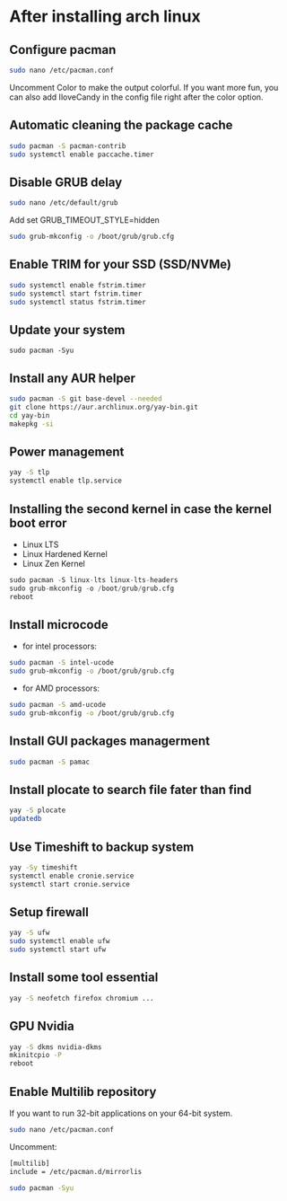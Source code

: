# After installing arch linux

## Configure pacman
```bash
sudo nano /etc/pacman.conf
```
Uncomment Color to make the output colorful. If you want more fun, you can also add IloveCandy in the config file right after the color option.


##  Automatic cleaning the package cache
```bash
sudo pacman -S pacman-contrib
sudo systemctl enable paccache.timer
```
## Disable GRUB delay
```bash
sudo nano /etc/default/grub
```
Add set GRUB_TIMEOUT_STYLE=hidden
```bash
sudo grub-mkconfig -o /boot/grub/grub.cfg
```
## Enable TRIM for your SSD (SSD/NVMe)
```bash
sudo systemctl enable fstrim.timer
sudo systemctl start fstrim.timer
sudo systemctl status fstrim.timer
```
## Update your system
```
sudo pacman -Syu
```
## Install any AUR helper
```bash
sudo pacman -S git base-devel --needed
git clone https://aur.archlinux.org/yay-bin.git
cd yay-bin
makepkg -si
```
## Power management

```bash
yay -S tlp
systemctl enable tlp.service
```

## Installing the second kernel in case the kernel boot error
- Linux LTS 
- Linux Hardened Kernel
- Linux Zen Kernel
```python
sudo pacman -S linux-lts linux-lts-headers
sudo grub-mkconfig -o /boot/grub/grub.cfg
reboot
```

## Install microcode
- for intel processors:
```bash
sudo pacman -S intel-ucode
sudo grub-mkconfig -o /boot/grub/grub.cfg
```
- for AMD processors:
```bash
sudo pacman -S amd-ucode
sudo grub-mkconfig -o /boot/grub/grub.cfg
```
## Install GUI packages managerment
```bash
sudo pacman -S pamac 
```

## Install plocate to search file fater than find 
```bash
yay -S plocate
updatedb
```


## Use Timeshift to backup system 
```bash
yay -Sy timeshift
systemctl enable cronie.service
systemctl start cronie.service
```

## Setup firewall
```bash
yay -S ufw
sudo systemctl enable ufw
sudo systemctl start ufw
```

## Install some tool essential
```bash
yay -S neofetch firefox chromium ...
```

## GPU Nvidia
```bash
yay -S dkms nvidia-dkms
mkinitcpio -P
reboot
```

## Enable Multilib repository

If you want to run 32-bit applications on your 64-bit system.
```bash
sudo nano /etc/pacman.conf
```
Uncomment:
```bash
[multilib]
include = /etc/pacman.d/mirrorlis
```
```bash
sudo pacman -Syu
```
